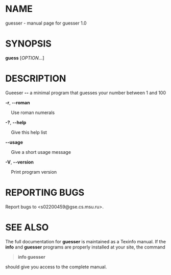 NAME
====

guesser - manual page for guesser 1.0

SYNOPSIS
========

**guess** \[*OPTION*\...\]

DESCRIPTION
===========

Gueeser **--** a minimal program that guesses your number between 1 and
100

**-r**, **-\-roman**

&emsp; Use roman numerals

**-?**, **-\-help**

&emsp; Give this help list

**-\-usage**

&emsp; Give a short usage message

**-V**, **-\-version**

&emsp; Print program version

REPORTING BUGS
==============

Report bugs to \<s02200459\@gse.cs.msu.ru\>.

SEE ALSO
========

The full documentation for **guesser** is maintained as a Texinfo
manual. If the **info** and **guesser** programs are properly installed
at your site, the command

> **info guesser**

should give you access to the complete manual.
